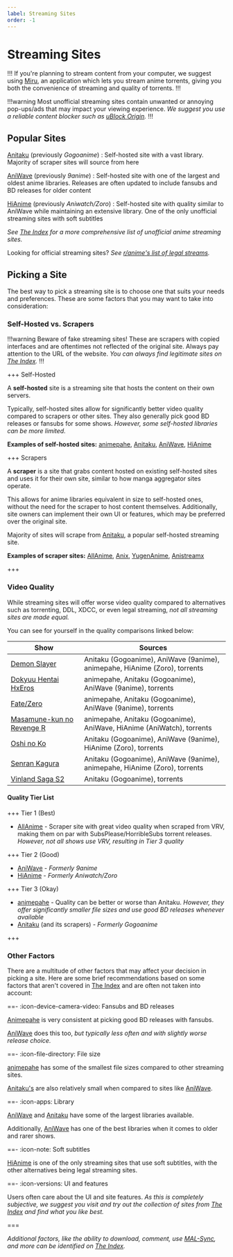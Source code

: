 ```yaml
---
label: Streaming Sites
order: -1
---
```


# Streaming Sites

!!!
If you're planning to stream content from your computer, we suggest using [Miru](https://github.com/ThaUnknown/miru), an application which lets you stream anime torrents, giving you both the convenience of streaming and quality of torrents.
!!!

!!!warning
Most unofficial streaming sites contain unwanted or annoying pop-ups/ads that may impact your viewing experience. *We suggest you use a reliable content blocker such as [uBlock Origin](https://ublockorigin.com).*
!!!

## Popular Sites

[Anitaku](https://anitaku.to) (previously *Gogoanime*)
:   Self-hosted site with a vast library. Majority of scraper sites will source from here

[AniWave](https://aniwave.to) (previously *9anime*)
:   Self-hosted site with one of the largest and oldest anime libraries. Releases are often updated to include fansubs and BD releases for older content

[HiAnime](https://hianime.to) (previously *Aniwatch/Zoro*)
:   Self-hosted site with quality similar to AniWave while maintaining an extensive library. One of the only unofficial streaming sites with soft subtitles

*See [The Index](https://theindex.moe) for a more comprehensive list of unofficial anime streaming sites.*

Looking for official streaming sites? *See [r/anime's list of legal streams](https://www.reddit.com/r/anime/wiki/legal_streams).*

## Picking a Site

The best way to pick a streaming site is to choose one that suits your needs and preferences. These are some factors that you may want to take into consideration:

### Self-Hosted vs. Scrapers

!!!warning
Beware of fake streaming sites! These are scrapers with copied interfaces and are oftentimes not reflected of the original site. Always pay attention to the URL of the website. *You can always find legitimate sites on [The Index](https://theindex.moe).*
!!!

+++ Self-Hosted

A **self-hosted** site is a streaming site that hosts the content on their own servers.

Typically, self-hosted sites allow for significantly better video quality compared to scrapers or other sites. They also generally pick good BD releases or fansubs for some shows. *However, some self-hosted libraries can be more limited.*

**Examples of self-hosted sites:** [animepahe](https://animepahe.com), [Anitaku](https://anitaku.to), [AniWave](https://aniwave.to), [HiAnime](https://hianime.to)

+++ Scrapers

A **scraper** is a site that grabs content hosted on existing self-hosted sites and uses it for their own site, similar to how manga aggregator sites operate.

This allows for anime libraries equivalent in size to self-hosted ones, without the need for the scraper to host content themselves. Additionally, site owners can implement their own UI or features, which may be preferred over the original site.

Majority of sites will scrape from [Anitaku](https://anitaku.to), a popular self-hosted streaming site.

**Examples of scraper sites:** [AllAnime](https://allanime.to), [Anix](https://anix.to), [YugenAnime](https://yugenanime.tv), [Anistreamx](https://anistreamx.com)

+++

### Video Quality

While streaming sites will offer worse video quality compared to alternatives such as torrenting, DDL, XDCC, or even legal streaming, *not all streaming sites are made equal.*

You can see for yourself in the quality comparisons linked below:

Show                                                      | Sources
----------------------------------------------------------|------------------------------------------------------------------------------
[Demon Slayer](https://slow.pics/c/pjYaqdnr)              | Anitaku (Gogoanime), AniWave (9anime), animepahe, HiAnime (Zoro), torrents
[Dokyuu Hentai HxEros](https://slow.pics/c/PZRxqAsh)      | animepahe, Anitaku (Gogoanime), AniWave (9anime), torrents
[Fate/Zero](https://slow.pics/c/1LNZtDzm)                 | animepahe, Anitaku (Gogoanime), AniWave (9anime), torrents
[Masamune-kun no Revenge R](https://slow.pics/c/rj3QjRMA) | animepahe, Anitaku (Gogoanime), AniWave, HiAnime (AniWatch), torrents
[Oshi no Ko](https://slow.pics/c/6HqApHsn)                | Anitaku (Gogoanime), AniWave (9anime), HiAnime (Zoro), torrents
[Senran Kagura](https://slow.pics/c/QLtX61qx)             | Anitaku (Gogoanime), AniWave (9anime), animepahe, HiAnime (Zoro), torrents
[Vinland Saga S2](https://slow.pics/c/GjhwBwo3)           | Anitaku (Gogoanime), torrents

#### Quality Tier List

+++ Tier 1 (Best)

- [AllAnime](https://allanime.to) - Scraper site with great video quality when scraped from VRV, making them on par with SubsPlease/HorribleSubs torrent releases. *However, not all shows use VRV, resulting in Tier 3 quality*

+++ Tier 2 (Good)

- [AniWave](https://aniwave.to) - *Formerly 9anime*
- [HiAnime](https://hianime.to) - *Formerly Aniwatch/Zoro*

+++ Tier 3 (Okay)

- [animepahe](https://animepahe.com) - Quality can be better or worse than Anitaku. *However, they offer significantly smaller file sizes and use good BD releases whenever available*
- [Anitaku](https://anitaku.to) (and its scrapers) - *Formerly Gogoanime*

+++

### Other Factors

There are a multitude of other factors that may affect your decision in picking a site. Here are some brief recommendations based on some factors that aren't covered in [The Index](https://theindex.moe) and are often not taken into account:

==- :icon-device-camera-video: Fansubs and BD releases

[Animepahe](https://animepahe.com) is very consistent at picking good BD releases with fansubs.

[AniWave](https://aniwave.to) does this too, *but typically less often and with slightly worse release choice.*

==- :icon-file-directory: File size

[animepahe](https://animepahe.com) has some of the smallest file sizes compared to other streaming sites.

[Anitaku's](https://anitaku.to) are also relatively small when compared to sites like [AniWave](https://aniwave.to).

==- :icon-apps: Library

[AniWave](https://aniwave.to) and [Anitaku](https://anitaku.to) have some of the largest libraries available.

Additionally, [AniWave](https://aniwave.to) has one of the best libraries when it comes to older and rarer shows.

==- :icon-note: Soft subtitles

[HiAnime](https://hianime.to) is one of the only streaming sites that use soft subtitles, with the other alternatives being legal streaming sites.

==- :icon-versions: UI and features

Users often care about the UI and site features. *As this is completely subjective, we suggest you visit and try out the collection of sites from [The Index](https://theindex.moe) and find what you like best.*

===

*Additional factors, like the ability to download, comment, use [MAL-Sync](https://malsync.moe), and more can be identified on [The Index](https://theindex.moe).*
